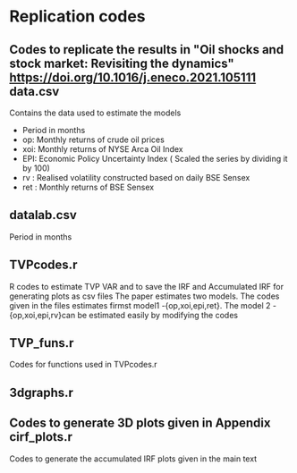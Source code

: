 # Replication codes
Codes to replicate the results in "Oil shocks and stock market: Revisiting the dynamics" https://doi.org/10.1016/j.eneco.2021.105111
data.csv 
----------------------
Contains the data used to estimate the models
 - Period in months
 - op: Monthly returns of crude oil prices
 - xoi: Monthly returns of NYSE Arca Oil Index 
 - EPI: Economic Policy Uncertainty Index ( Scaled the series by dividing it by 100)
 - rv : Realised volatility constructed based on daily BSE Sensex
 - ret : Monthly returns of BSE Sensex

datalab.csv
-----------------------
Period in months

TVPcodes.r
-----------------------
R codes to estimate TVP VAR and to save the IRF and Accumulated IRF for generating plots as csv files
The paper estimates two models. The codes given in the files estimates firmst model1 -{op,xoi,epi,ret}.
The model 2 -{op,xoi,epi,rv}can be estimated easily by modifying the codes

TVP_funs.r
-----------------------
Codes for functions used in TVPcodes.r

3dgraphs.r
----------------------------

Codes to generate 3D plots given in Appendix
cirf_plots.r
-------------------------
Codes to generate the accumulated IRF plots given in the main text
